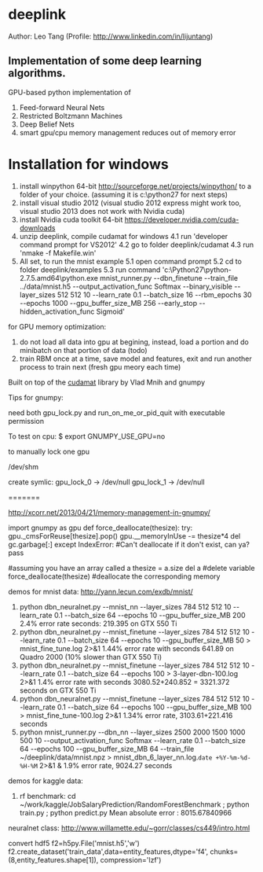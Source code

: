 deeplink
=======

Author: Leo Tang
(Profile: http://www.linkedin.com/in/lijuntang)


## Implementation of some deep learning algorithms. ##

GPU-based python implementation of

1.  Feed-forward Neural Nets
2.  Restricted Boltzmann Machines
3.  Deep Belief Nets
4.  smart gpu/cpu memory management reduces out of memory error

Installation for windows
======================
1. install winpython 64-bit http://sourceforge.net/projects/winpython/ to a folder of your choice. (assuming it is c:\python27 for next steps)
2. install visual studio 2012 (visual studio 2012 express might work too, visual studio 2013 does not work with Nvidia cuda)
3. install Nvidia cuda toolkit 64-bit https://developer.nvidia.com/cuda-downloads 
4. unzip deeplink, compile cudamat for windows
  4.1  run 'developer command prompt for VS2012'
  4.2  go to folder deeplink/cudamat
  4.3  run 'nmake -f Makefile.win'
5. All set, to run the mnist example
	5.1 open command prompt 
	5.2 cd to folder deeplink/examples
	5.3 run command 'c:\Python27\python-2.7.5.amd64\python.exe mnist_runner.py --dbn_finetune --train_file ../data/mnist.h5 --output_activation_func Softmax --binary_visible --layer_sizes 512 512 10 --learn_rate 0.1 --batch_size 16 --rbm_epochs 30 --epochs 1000 --gpu_buffer_size_MB 256 --early_stop --hidden_activation_func Sigmoid'

for GPU memory optimization:
1. do not load all data into gpu at begining, instead, load a portion and do minibatch on that portion of data (todo) 
2. train RBM once at a time, save model and features, exit and run another process to train next (fresh gpu meory each time)

Built on top of the [cudamat](http://code.google.com/p/cudamat/) library by Vlad Mnih and gnumpy

Tips for gnumpy:

need both gpu_lock.py and run_on_me_or_pid_quit with executable permission

To test on cpu:
$ export GNUMPY_USE_GPU=no


to manually lock one gpu

/dev/shm

create symlic:
gpu_lock_0 -> /dev/null
gpu_lock_1 -> /dev/null

=======

http://xcorr.net/2013/04/21/memory-management-in-gnumpy/

import gnumpy as gpu
def force_deallocate(thesize):
    try:
        gpu._cmsForReuse[thesize].pop()
        gpu.__memoryInUse -= thesize*4
        del gc.garbage[:]
    except IndexError:
        #Can't deallocate if it don't exist, can ya?
        pass
 
#assuming you have an array called a
thesize = a.size
del a #delete variable
force_deallocate(thesize) #deallocate the corresponding memory

demos for mnist data:  http://yann.lecun.com/exdb/mnist/

 1. python dbn_neuralnet.py --mnist_nn --layer_sizes 784 512 512 10 --learn_rate 0.1 --batch_size 64 --epochs 10 --gpu_buffer_size_MB 200
 	2.4% error rate seconds: 219.395 on GTX 550 Ti
 2. python dbn_neuralnet.py --mnist_finetune --layer_sizes 784 512 512 10 --learn_rate 0.1 --batch_size 64 --epochs 10 --gpu_buffer_size_MB 50 > mnist_fine_tune.log 2>&1
 	1.44% error rate with seconds 641.89 on Quadro 2000 (10% slower than GTX 550 Ti)
 3. python dbn_neuralnet.py --mnist_finetune --layer_sizes 784 512 512 10 --learn_rate 0.1 --batch_size 64  --epochs 100 > 3-layer-dbn-100.log 2>&1
 	1.4% error rate with seconds 3080.52+240.852 = 3321.372 seconds on GTX 550 Ti
 4. python dbn_neuralnet.py --mnist_finetune --layer_sizes 784 512 512 10 --learn_rate 0.1 --batch_size 64 --epochs 100 --gpu_buffer_size_MB 100 > mnist_fine_tune-100.log 2>&1
 	1.34% error rate, 3103.61+221.416 seconds
 6. python mnist_runner.py  --dbn_nn --layer_sizes 2500 2000 1500 1000 500 10  --output_activation_func Softmax --learn_rate 0.1 --batch_size 64 --epochs 100 --gpu_buffer_size_MB 64 --train_file ~/deeplink/data/mnist.npz > mnist_dbn_6_layer_nn.log.`date +%Y-%m-%d-%H-%M`  2>&1 &
 	1.9% error rate,  9024.27 seconds
 	
 demos for kaggle data:
 1. rf benchmark:
    cd  ~/work/kaggle/JobSalaryPrediction/RandomForestBenchmark ; python train.py ; python predict.py
    Mean absolute error : 8015.67840966
   

neuralnet class: http://www.willamette.edu/~gorr/classes/cs449/intro.html

convert hdf5
f2=h5py.File('mnist.h5','w')
f2.create_dataset('train_data',data=entity_features,dtype='f4', chunks=(8,entity_features.shape[1]), compression='lzf')
